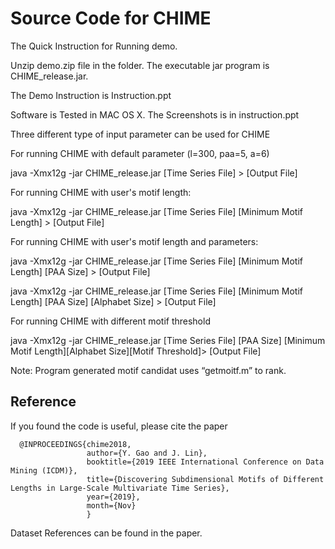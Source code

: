 # Source Code for CHIME

The Quick Instruction for Running demo.

Unzip demo.zip file in the folder. The executable jar program is CHIME_release.jar.

The Demo Instruction is Instruction.ppt

Software is Tested in MAC OS X. The Screenshots is in instruction.ppt

Three different type of input parameter can be used for CHIME

For running CHIME with default parameter (l=300, paa=5, a=6)

java -Xmx12g -jar CHIME_release.jar [Time Series File] > [Output File]

For running CHIME with user's motif length: 

java -Xmx12g -jar CHIME_release.jar [Time Series File] [Minimum Motif Length] > [Output File]

For running CHIME with user's motif length and parameters: 

java -Xmx12g -jar CHIME_release.jar [Time Series File] [Minimum Motif Length] [PAA Size] > [Output File]

java -Xmx12g -jar CHIME_release.jar [Time Series File] [Minimum Motif Length] [PAA Size] [Alphabet Size] > [Output File]


For running CHIME with different motif threshold

java -Xmx12g -jar CHIME_release.jar [Time Series File] [PAA Size] [Minimum Motif Length][Alphabet Size][Motif Threshold]> [Output File]


Note: Program generated motif candidat uses “getmoitf.m” to rank. 

## Reference

If you found the code is useful, please cite the paper

```
  @INPROCEEDINGS{chime2018, 
                 author={Y. Gao and J. Lin}, 
                 booktitle={2019 IEEE International Conference on Data Mining (ICDM)}, 
                 title={Discovering Subdimensional Motifs of Different Lengths in Large-Scale Multivariate Time Series}, 
                 year={2019}, 
                 month={Nov}
                 }
```

Dataset References can be found in the paper.


